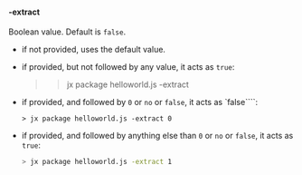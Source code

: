 #### -extract

Boolean value. Default is `false`.

- if not provided, uses the default value.
- if provided, but not followed by any value, it acts as `true`:

    >> jx package helloworld.js -extract

- if provided, and followed by `0` or `no` or `false`, it acts as `false````:

    ```> jx package helloworld.js -extract 0```

- if provided, and followed by anything else than `0` or `no` or `false`, it acts as `true`:
    ```bash
    > jx package helloworld.js -extract 1
    ```
